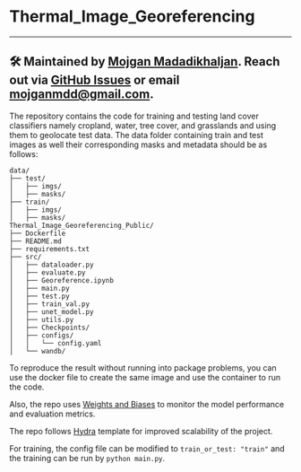 # Thermal_Image_Georeferencing

---
🛠 Maintained by [Mojgan Madadikhaljan](https://github.com/mojganmadadi). Reach out via [GitHub Issues](https://github.com/Thermal_Image_Georeferencing_Public/issues) or email **mojganmdd@gmail.com**.  
---
The repository contains the code for training and testing land cover classifiers namely cropland, water, tree cover, and grasslands and using them to geolocate test data.
The data folder containing train and test images as well their corresponding masks and metadata should be as follows:

```
data/  
├── test/  
│   ├── imgs/  
│   ├── masks/  
├── train/  
│   ├── imgs/  
│   ├── masks/  
Thermal_Image_Georeferencing_Public/  
├── Dockerfile  
├── README.md  
├── requirements.txt  
├── src/  
│   ├── dataloader.py  
│   ├── evaluate.py  
│   ├── Georeference.ipynb  
│   ├── main.py  
│   ├── test.py  
│   ├── train_val.py  
│   ├── unet_model.py  
│   ├── utils.py  
│   ├── Checkpoints/  
│   ├── configs/  
│   │   └── config.yaml  
│   └── wandb/
```

                
To reproduce the result without running into package problems, you can use the docker file to create the same image and use the container to run the code. 

Also, the repo uses [Weights and Biases](https://wandb.ai/site/) to monitor the model performance and evaluation metrics.

The repo follows [Hydra](https://hydra.cc/docs/intro/) template for improved scalability of the project.

For training, the config file can be modified to `train_or_test: "train"` and the training can be run by `python main.py`.
